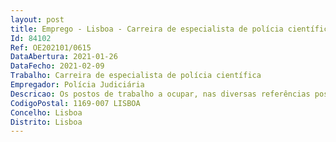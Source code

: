 ```yaml
--- 
layout: post
title: Emprego - Lisboa - Carreira de especialista de polícia científica
Id: 84102
Ref: OE202101/0615
DataAbertura: 2021-01-26
DataFecho: 2021-02-09
Trabalho: Carreira de especialista de polícia científica
Empregador: Polícia Judiciária
Descricao: Os postos de trabalho a ocupar, nas diversas referências postas a concurso, visam o exercício de funções inerentes à carreira de especialista de polícia cientifica, com grau de complexidade funcional 3, sendo genericamente, as constantes no Quadro 2 do anexo I do EPPJ.
CodigoPostal: 1169-007 LISBOA
Concelho: Lisboa
Distrito: Lisboa
--- 
```

